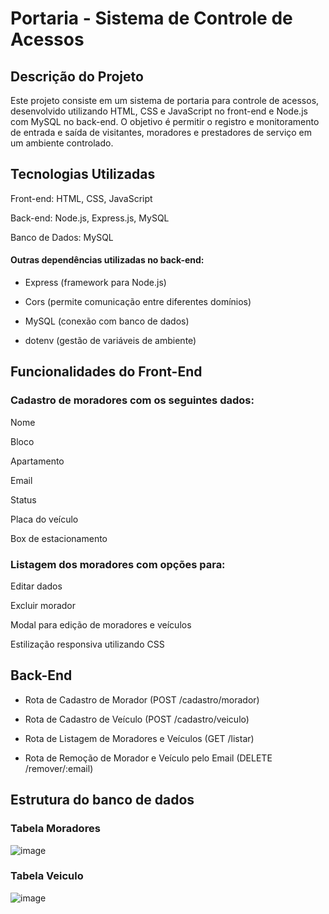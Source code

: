 # Portaria - Sistema de Controle de Acessos

## Descrição do Projeto

Este projeto consiste em um sistema de portaria para controle de acessos, desenvolvido utilizando HTML, CSS e JavaScript no front-end e Node.js com MySQL no back-end. O objetivo é permitir o registro e monitoramento de entrada e saída de visitantes, moradores e prestadores de serviço em um ambiente controlado.

## Tecnologias Utilizadas

Front-end: HTML, CSS, JavaScript

Back-end: Node.js, Express.js, MySQL

Banco de Dados: MySQL

#### Outras dependências utilizadas no back-end:

 * Express (framework para Node.js)

 * Cors (permite comunicação entre diferentes domínios)

 * MySQL (conexão com banco de dados)

 * dotenv (gestão de variáveis de ambiente)
  
## Funcionalidades do Front-End

### Cadastro de moradores com os seguintes dados:

Nome

Bloco

Apartamento

Email

Status

Placa do veículo

Box de estacionamento

### Listagem dos moradores com opções para:

Editar dados

Excluir morador

Modal para edição de moradores e veículos

Estilização responsiva utilizando CSS


## Back-End

* Rota de Cadastro de Morador (POST /cadastro/morador)

* Rota de Cadastro de Veículo (POST /cadastro/veiculo)

* Rota de Listagem de Moradores e Veículos (GET /listar)

* Rota de Remoção de Morador e Veículo pelo Email (DELETE /remover/:email)

## Estrutura do banco de dados

### Tabela Moradores

![image](https://github.com/user-attachments/assets/ffa3dc0c-4ba1-4217-ad74-a81f347ca730)


### Tabela Veiculo

![image](https://github.com/user-attachments/assets/7909f346-f8d2-4751-b00b-0d811b6b066f)




